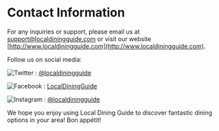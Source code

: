 # Contact Information

For any inquiries or support, please email us at [support@localdiningguide.com](mailto:support@localdiningguide.com) or visit our website [http://www.localdiningguide.com](http://www.localdiningguide.com).

Follow us on social media:

![Twitter](https://img.icons8.com/ios/15/000000/twitter.png) : [@localdiningguide](https://twitter.com/localdiningguide)

![Facebook](https://img.icons8.com/ios/15/000000/facebook-new.png) : [LocalDiningGuide](https://www.facebook.com/LocalDiningGuide)

![Instagram](https://img.icons8.com/ios/15/000000/instagram.png) : [@localdiningguide](https://www.instagram.com/localdiningguide)

We hope you enjoy using Local Dining Guide to discover fantastic dining options in your area! Bon appétit!
